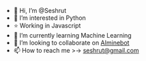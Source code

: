 - 👋 Hi, I’m @Seshrut
- 👀 I’m interested in Python
- ⭐ Working in Javascript
- 🌱 I’m currently learning Machine Learning
- 💞️ I’m looking to collaborate on [AIminebot](https://github.com/Seshrut/AIminebot)
- 📫 How to reach me >-> seshrut@gmail.com
<!---
Seshrut/Seshrut is a ✨ special ✨ repository because its `README.md` (this file) appears on your GitHub profile.
You can click the Preview link to take a look at your changes.
--->
